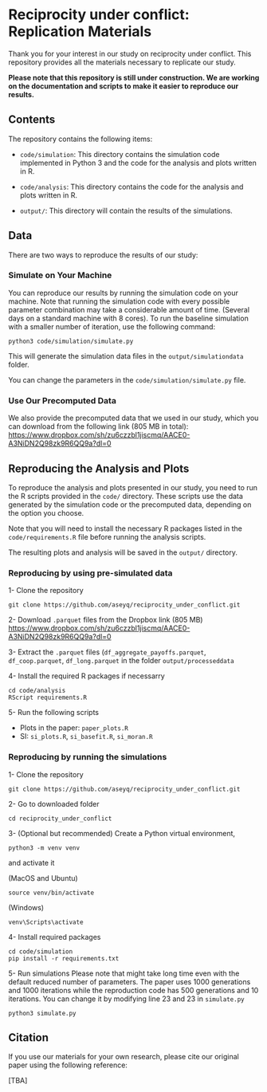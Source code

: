 # Reciprocity under conflict: Replication Materials

Thank you for your interest in our study on reciprocity under conflict. This repository provides all the materials necessary to replicate our study.

**Please note that this repository is still under construction. We are working on the documentation and scripts to make it easier to reproduce our results.**

## Contents

The repository contains the following items:

- `code/simulation`: This directory contains the simulation code implemented in Python 3 and the code for the analysis and plots written in R.
- `code/analysis`: This directory contains the code for the analysis and plots written in R.

- `output/`: This directory will contain the results of the simulations.

## Data

There are two ways to reproduce the results of our study:

### Simulate on Your Machine

You can reproduce our results by running the simulation code on your machine. Note that running the simulation code with every possible parameter combination may take a considerable amount of time. (Several days on a standard machine with 8 cores). To run the baseline simulation with a smaller number of iteration, use the following command:


```
python3 code/simulation/simulate.py
```

This will generate the simulation data files in the `output/simulationdata` folder.

You can change the parameters in the `code/simulation/simulate.py` file. 

### Use Our Precomputed Data

We also provide the precomputed data that we used in our study, which you can download from the following link (805 MB in total): https://www.dropbox.com/sh/zu6czzbl1jiscmq/AACE0-A3NiDN2Q98zk9R6QQ9a?dl=0

## Reproducing the Analysis and Plots

To reproduce the analysis and plots presented in our study, you need to run the R scripts provided in the `code/` directory. These scripts use the data generated by the simulation code or the precomputed data, depending on the option you choose.

Note that you will need to install the necessary R packages listed in the `code/requirements.R` file before running the analysis scripts. 

The resulting plots and analysis will be saved in the `output/` directory.

### Reproducing by using pre-simulated data
1- Clone the repository 
```
git clone https://github.com/aseyq/reciprocity_under_conflict.git
```

2- Download `.parquet` files from the Dropbox link (805 MB)
https://www.dropbox.com/sh/zu6czzbl1jiscmq/AACE0-A3NiDN2Q98zk9R6QQ9a?dl=0

3- Extract the `.parquet` files (`df_aggregate_payoffs.parquet`, `df_coop.parquet`, `df_long.parquet` in the folder `output/processeddata`

4- Install the required R packages if necessarry
```
cd code/analysis
RScript requirements.R
```
5- Run the following scripts
  - Plots in the paper: `paper_plots.R`
  - SI: `si_plots.R`, `si_basefit.R`, `si_moran.R`

### Reproducing by running the simulations
1- Clone the repository 
```
git clone https://github.com/aseyq/reciprocity_under_conflict.git
```
2- Go to downloaded folder
```
cd reciprocity_under_conflict
```
3- (Optional but recommended) Create a Python virtual environment,
```
python3 -m venv venv
```
and activate it

(MacOS and Ubuntu)
```
source venv/bin/activate
```

(Windows)
```
venv\Scripts\activate
```
4- Install required packages

```
cd code/simulation
pip install -r requirements.txt
```

5- Run simulations 
Please note that might take long time even with the default reduced number of parameters. The paper uses 1000 generations and 1000 iterations while the reproduction code has 500 generations and 10 iterations. You can change it by modifying line 23 and 23 in `simulate.py`
```
python3 simulate.py
```

## Citation

If you use our materials for your own research, please cite our original paper using the following reference:

[TBA] 


